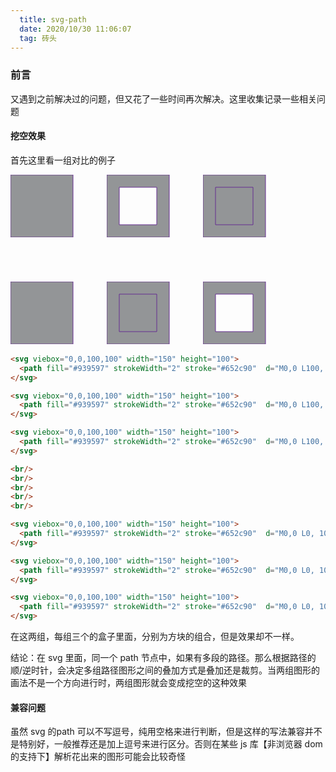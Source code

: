 ```yaml
---
  title: svg-path
  date: 2020/10/30 11:06:07
  tag: 砖头
---
```

  
### 前言
又遇到之前解决过的问题，但又花了一些时间再次解决。这里收集记录一些相关问题

#### 挖空效果

首先这里看一组对比的例子

<svg viebox="0,0,100,100" width="150" height="100">
  <path fill="#939597" strokeWidth="2" stroke="#652c90"  d="M0,0 L100, 0 L100,100 L0,100Z "></path>
</svg>

<svg viebox="0,0,100,100" width="150" height="100">
  <path fill="#939597" strokeWidth="2" stroke="#652c90"  d="M0,0 L100, 0 L100,100 L0,100Z  M20,80  L80, 80 L80,20 L20,20 Z"></path>
</svg>

<svg viebox="0,0,100,100" width="150" height="100">
  <path fill="#939597" strokeWidth="2" stroke="#652c90"  d="M0,0 L100, 0 L100,100 L0,100Z  M20,80  L20,20 L80,20  L80,80 Z"></path>
</svg>

<br/>
<br/>
<br/>
<br/>
<br/>

<svg viebox="0,0,100,100" width="150" height="100">
  <path fill="#939597" strokeWidth="2" stroke="#652c90"  d="M0,0 L0, 100 L100,100 L100,0Z "></path>
</svg>

<svg viebox="0,0,100,100" width="150" height="100">
  <path fill="#939597" strokeWidth="2" stroke="#652c90"  d="M0,0 L0, 100 L100,100 L100,0Z  M20,80  L80, 80 L80,20 L20,20 Z"></path>
</svg>

<svg viebox="0,0,100,100" width="150" height="100">
  <path fill="#939597" strokeWidth="2" stroke="#652c90"  d="M0,0 L0, 100 L100,100 L100,0Z  M20,80  L20,20 L80,20  L80,80 Z"></path>
</svg>


```html
<svg viebox="0,0,100,100" width="150" height="100">
  <path fill="#939597" strokeWidth="2" stroke="#652c90"  d="M0,0 L100, 0 L100,100 L0,100Z "></path>
</svg>

<svg viebox="0,0,100,100" width="150" height="100">
  <path fill="#939597" strokeWidth="2" stroke="#652c90"  d="M0,0 L100, 0 L100,100 L0,100Z  M20,80  L80, 80 L80,20 L20,20 Z"></path>
</svg>

<svg viebox="0,0,100,100" width="150" height="100">
  <path fill="#939597" strokeWidth="2" stroke="#652c90"  d="M0,0 L100, 0 L100,100 L0,100Z  M20,80  L20,20 L80,20  L80,80 Z"></path>
</svg>

<br/>
<br/>
<br/>
<br/>
<br/>

<svg viebox="0,0,100,100" width="150" height="100">
  <path fill="#939597" strokeWidth="2" stroke="#652c90"  d="M0,0 L0, 100 L100,100 L100,0Z "></path>
</svg>

<svg viebox="0,0,100,100" width="150" height="100">
  <path fill="#939597" strokeWidth="2" stroke="#652c90"  d="M0,0 L0, 100 L100,100 L100,0Z  M20,80  L80, 80 L80,20 L20,20 Z"></path>
</svg>

<svg viebox="0,0,100,100" width="150" height="100">
  <path fill="#939597" strokeWidth="2" stroke="#652c90"  d="M0,0 L0, 100 L100,100 L100,0Z  M20,80  L20,20 L80,20  L80,80 Z"></path>
</svg>
```

在这两组，每组三个的盒子里面，分别为方块的组合，但是效果却不一样。

结论：在 svg 里面，同一个 path 节点中，如果有多段的路径。那么根据路径的顺/逆时针，会决定多组路径图形之间的叠加方式是叠加还是裁剪。当两组图形的画法不是一个方向进行时，两组图形就会变成挖空的这种效果

#### 兼容问题
虽然 svg 的path 可以不写逗号，纯用空格来进行判断，但是这样的写法兼容并不是特别好，一般推荐还是加上逗号来进行区分。否则在某些 js 库【非浏览器 dom 的支持下】解析花出来的图形可能会比较奇怪